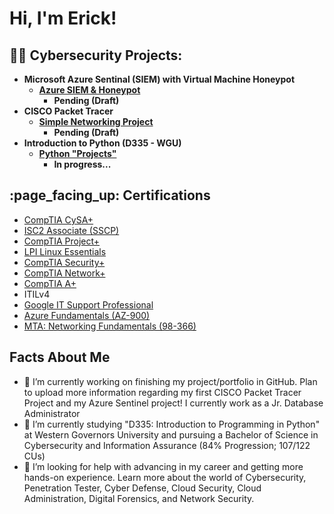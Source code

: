 <h1>Hi, I'm Erick! </h1>

<h2>👨‍💻 Cybersecurity Projects:</h2>

- <b>Microsoft Azure Sentinal (SIEM) with Virtual Machine Honeypot
   - [Azure SIEM & Honeypot](https://github.com/ErickVillegas24/AzureSIEMHoneypot)
      - Pending (Draft) </b>
- <b> CISCO Packet Tracer
  - [Simple Networking Project](https://github.com/ErickVillegas24/SimpleNetworkingProject)
     - Pending (Draft) </b>
- <b> Introduction to Python (D335 - WGU)
   - [Python "Projects"](https://github.com/ErickVillegas24/D335-Introduction-to-Python-Class-Progress-)
     - In progress... </b>

<h2> :page_facing_up: Certifications </h2>

- [CompTIA CySA+](https://www.credly.com/badges/a91a8434-2ea8-47fa-ba39-13d3201b753f/public_url)
- [ISC2 Associate (SSCP)](https://www.credly.com/badges/b9145798-98d9-4108-b46d-812afb1822cd/public_url)
- [CompTIA Project+](https://www.credly.com/badges/c6b65adf-2aaa-43ad-a260-f981d7c8d31b/public_url)
- [LPI Linux Essentials](https://cs.lpi.org/caf/Xamman/certification/verify/LPI000566360/kj59ebkr4l)
- [CompTIA Security+](https://www.credly.com/badges/f3a785b8-9c2d-4727-95f2-9d7e65128da0/public_url)
- [CompTIA Network+](https://www.credly.com/badges/0fdbc65c-b09a-4a46-a479-51ae432f63e3/public_url)
- [CompTIA A+](https://www.credly.com/badges/1df949c5-80a6-4684-88ea-55b538a68805/public_url)
- ITILv4
- [Google IT Support Professional](https://www.credly.com/badges/f006e83a-77a3-497e-848e-b4585f903d8c/public_url)
- [Azure Fundamentals (AZ-900)](https://www.credly.com/badges/030ff988-16ba-4409-ae21-217bdc4bd44c/public_url)
- [MTA: Networking Fundamentals (98-366)](https://www.credly.com/badges/d2ce92c9-b46c-4448-8db3-c35656147d9a/public_url)

<h2> Facts About Me </h2>

- 🔭 I’m currently working on finishing my project/portfolio in GitHub. Plan to upload more information regarding my first CISCO Packet Tracer Project and my Azure Sentinel project! I currently work as a Jr. Database Administrator
- 🌱 I’m currently studying "D335: Introduction to Programming in Python" at Western Governors University and pursuing a Bachelor of Science in Cybersecurity and Information Assurance (84% Progression; 107/122 CUs)
- 🤔 I’m looking for help with advancing in my career and getting more hands-on experience. Learn more about the world of Cybersecurity, Penetration Tester, Cyber Defense, Cloud Security, Cloud Administration, Digital Forensics, and Network Security.


